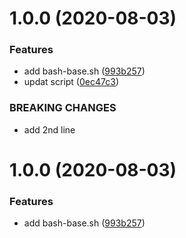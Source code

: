 # 1.0.0 (2020-08-03)


### Features

* add bash-base.sh ([993b257](https://github.com/zhang-hongjie/bash-base/commit/993b25711404613b1b9540889d94dd8588b616d1))
* updat script ([0ec47c3](https://github.com/zhang-hongjie/bash-base/commit/0ec47c33904b40192189bbf3c1bb69fc1db30026))


### BREAKING CHANGES

* add 2nd line

# 1.0.0 (2020-08-03)


### Features

* add bash-base.sh ([993b257](https://github.com/zhang-hongjie/bash-base/commit/993b25711404613b1b9540889d94dd8588b616d1))

